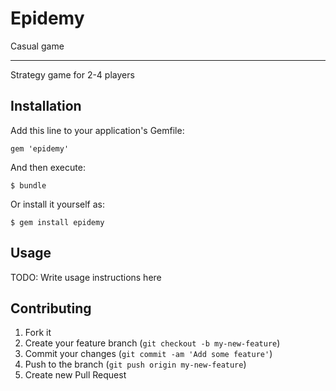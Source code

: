 # Epidemy

Casual game
***
Strategy game for 2-4 players

## Installation

Add this line to your application's Gemfile:

    gem 'epidemy'

And then execute:

    $ bundle

Or install it yourself as:

    $ gem install epidemy

## Usage

TODO: Write usage instructions here

## Contributing

1. Fork it
2. Create your feature branch (`git checkout -b my-new-feature`)
3. Commit your changes (`git commit -am 'Add some feature'`)
4. Push to the branch (`git push origin my-new-feature`)
5. Create new Pull Request
